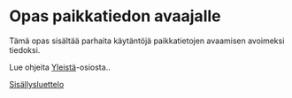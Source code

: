 Opas paikkatiedon avaajalle
=============================

Tämä opas sisältää parhaita käytäntöjä paikkatietojen avaamisen avoimeksi tiedoksi.

Lue ohjeita [Yleistä](Yleistä.md)-osiosta..


[Sisällysluettelo](Sisällysluettelo.md)




